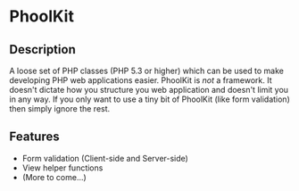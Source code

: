 PhoolKit
========

Description
-----------

A loose set of PHP classes (PHP 5.3 or higher) which can be used to make
developing PHP web applications easier. PhoolKit is *not* a framework. It
doesn't dictate how you structure you web application and doesn't limit you
in any way. If you only want to use a tiny bit of PhoolKit (like form
validation) then simply ignore the rest.


Features
--------

* Form validation (Client-side and Server-side)
* View helper functions
* (More to come...)
